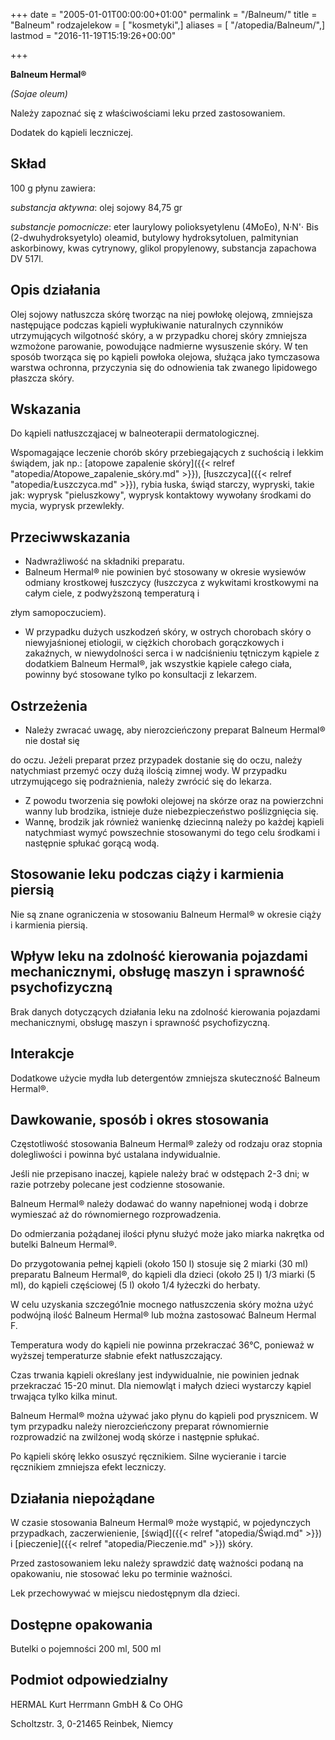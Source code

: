 +++
date = "2005-01-01T00:00:00+01:00"
permalink = "/Balneum/"
title = "Balneum"
rodzajelekow = [ "kosmetyki",]
aliases = [ "/atopedia/Balneum/",]
lastmod = "2016-11-19T15:19:26+00:00"

+++

**Balneum Hermal®**

*(Sojae oleum)*

Należy zapoznać się z właściwościami leku przed zastosowaniem.

Dodatek do kąpieli leczniczej.

Skład
-----

100 g płynu zawiera:

*substancja aktywna*: olej sojowy 84,75 gr

*substancje pomocnicze*: eter laurylowy polioksyetylenu (4MoEo), N·N'· Bis (2-dwuhydroksyetylo) oleamid, butylowy hydroksytoluen, palmitynian askorbinowy, kwas cytrynowy, glikol propylenowy, substancja zapachowa DV 517l.

Opis działania
--------------

Olej sojowy natłuszcza skórę tworząc na niej powłokę olejową, zmniejsza następujące podczas kąpieli wypłukiwanie naturalnych czynników utrzymujących wilgotność skóry, a w przypadku chorej skóry zmniejsza wzmożone parowanie, powodujące nadmierne wysuszenie skóry. W ten sposób tworząca się po kąpieli powłoka olejowa, służąca jako tymczasowa warstwa ochronna, przyczynia się do odnowienia tak zwanego lipidowego płaszcza skóry.

Wskazania
---------

Do kąpieli natłuszcząjacej w balneoterapii dermatologicznej.

Wspomagające leczenie chorób skóry przebiegających z suchością i lekkim świądem, jak np.: [atopowe zapalenie skóry]({{< relref "atopedia/Atopowe_zapalenie_skóry.md" >}}), [łuszczyca]({{< relref "atopedia/Łuszczyca.md" >}}), rybia łuska, świąd starczy, wypryski, takie jak: wyprysk "pieluszkowy", wyprysk kontaktowy wywołany środkami do mycia, wyprysk przewlekły.

Przeciwwskazania
----------------

-   Nadwrażliwość na składniki preparatu.
-   Balneum Hermal® nie powinien być stosowany w okresie wysiewów odmiany krostkowej łuszczycy (łuszczyca z wykwitami krostkowymi na całym ciele, z podwyższoną temperaturą i

złym samopoczuciem).

-   W przypadku dużych uszkodzeń skóry, w ostrych chorobach skóry o niewyjaśnionej etiologii, w ciężkich chorobach gorączkowych i zakaźnych, w niewydolności serca i w nadciśnieniu tętniczym kąpiele z dodatkiem Balneum Hermal®, jak wszystkie kąpiele całego ciała, powinny być stosowane tylko po konsultacji z lekarzem.

Ostrzeżenia
-----------

-   Należy zwracać uwagę, aby nierozcieńczony preparat Balneum Hermal® nie dostał się

do oczu. Jeżeli preparat przez przypadek dostanie się do oczu, należy natychmiast przemyć oczy dużą ilością zimnej wody. W przypadku utrzymującego się podrażnienia, należy zwrócić się do lekarza.

-   Z powodu tworzenia się powłoki olejowej na skórze oraz na powierzchni wanny lub brodzika, istnieje duże niebezpieczeństwo poślizgnięcia się.
-   Wannę, brodzik jak również wanienkę dziecinną należy po każdej kąpieli natychmiast wymyć powszechnie stosowanymi do tego celu środkami i następnie spłukać gorącą wodą.

Stosowanie leku podczas ciąży i karmienia piersią
-------------------------------------------------

Nie są znane ograniczenia w stosowaniu Balneum Hermal® w okresie ciąży i karmienia piersią.

Wpływ leku na zdolność kierowania pojazdami mechanicznymi, obsługę maszyn i sprawność psychofizyczną
----------------------------------------------------------------------------------------------------

Brak danych dotyczących działania leku na zdolność kierowania pojazdami mechanicznymi, obsługę maszyn i sprawność psychofizyczną.

Interakcje
----------

Dodatkowe użycie mydła lub detergentów zmniejsza skuteczność Balneum Hermal®.

Dawkowanie, sposób i okres stosowania
-------------------------------------

Częstotliwość stosowania Balneum Hermal® zależy od rodzaju oraz stopnia dolegliwości i powinna być ustalana indywidualnie.

Jeśli nie przepisano inaczej, kąpiele należy brać w odstępach 2-3 dni; w razie potrzeby polecane jest codzienne stosowanie.

Balneum Hermal® należy dodawać do wanny napełnionej wodą i dobrze wymieszać aż do równomiernego rozprowadzenia.

Do odmierzania pożądanej ilości płynu służyć może jako miarka nakrętka od butelki Balneum Hermal®.

Do przygotowania pełnej kąpieli (około 150 l) stosuje się 2 miarki (30 ml) preparatu Balneum Hermal®, do kąpieli dla dzieci (około 25 l) 1/3 miarki (5 ml), do kąpieli częściowej (5 l) około 1/4 łyżeczki do herbaty.

W celu uzyskania szczegó1nie mocnego natłuszczenia skóry można użyć podwójną ilość Balneum Hermal® lub można zastosować Balneum Hermal F.

Temperatura wody do kąpieli nie powinna przekraczać 36°C, ponieważ w wyższej temperaturze słabnie efekt natłuszczający.

Czas trwania kąpieli określany jest indywidualnie, nie powinien jednak przekraczać 15-20 minut. Dla niemowląt i małych dzieci wystarczy kąpiel trwająca tylko kilka minut.

Balneum Hermal® można używać jako płynu do kąpieli pod prysznicem. W tym przypadku należy nierozcieńczony preparat równomiernie rozprowadzić na zwilżonej wodą skórze i następnie spłukać.

Po kąpieli skórę lekko osuszyć ręcznikiem. Silne wycieranie i tarcie ręcznikiem zmniejsza efekt leczniczy.

Działania niepożądane
---------------------

W czasie stosowania Balneum Hermal® może wystąpić, w pojedynczych przypadkach, zaczerwienienie, [świąd]({{< relref "atopedia/Świąd.md" >}}) i [pieczenie]({{< relref "atopedia/Pieczenie.md" >}}) skóry.

Przed zastosowaniem leku należy sprawdzić datę ważności podaną na opakowaniu, nie stosować leku po terminie ważności.

Lek przechowywać w miejscu niedostępnym dla dzieci.

Dostępne opakowania
-------------------

Butelki o pojemności 200 ml, 500 ml

Podmiot odpowiedzialny
----------------------

HERMAL Kurt Herrmann GmbH & Co OHG

Scholtzstr. 3, 0-21465 Reinbek, Niemcy
